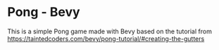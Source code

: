 # Pong - Bevy

This is a simple Pong game made with Bevy based on the tutorial from <https://taintedcoders.com/bevy/pong-tutorial/#creating-the-gutters>
